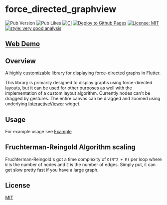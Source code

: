 # force_directed_graphview

![Pub Version](https://img.shields.io/pub/v/force_directed_graphview)
![Pub Likes](https://img.shields.io/pub/likes/force_directed_graphview)
[![CI](https://github.com/cupofme/force_directed_graphview/actions/workflows/ci.yaml/badge.svg)](https://github.com/cupofme/force_directed_graphview/actions/workflows/ci.yaml)
[![Deploy to Github Pages](https://github.com/cupofme/force_directed_graphview/actions/workflows/deploy.yaml/badge.svg?branch=main)](https://github.com/cupofme/force_directed_graphview/actions/workflows/deploy.yaml)
[![License: MIT](https://img.shields.io/badge/License-MIT-blue.svg)](https://opensource.org/licenses/MIT)
[![style: very good analysis](https://img.shields.io/badge/style-very_good_analysis-B22C89.svg)](https://pub.dev/packages/very_good_analysis)

## [Web Demo](https://cupofme.github.io/force_directed_graphview/#/)

## Overview

A highly customizable library for displaying force-directed graphs in Flutter.

This library is primarily designed to display graphs using force-directed layouts, but it can be used for other purposes as well with the implementation of a custom layout algorithm. Currently nodes can't be dragged by gestures. The entire canvas can be dragged and zoomed using underlying [InteractiveViewer](https://api.flutter.dev/flutter/widgets/InteractiveViewer-class.html) widget.

## Usage

For example usage see [Example](https://github.com/cupofme/force_directed_graphview/blob/main/example/lib/src/screen/general_demo_screen.dart)

## Fruchterman-Reingold Algorithm scaling

Fruchterman-Reingold's got a time complexity of `O(N^2 + E)` per loop where `N` is the number of nodes and `E` is the number of edges. Simply put, it can get slow pretty fast if you have a large graph.

## License

[MIT](https://opensource.org/license/mit/)
